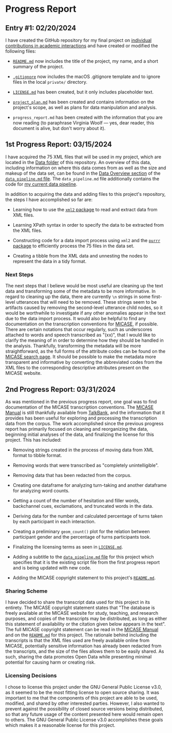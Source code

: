 # Progress Report

## Entry #1: 02/20/2024

I have created the GitHub repository for my final project on [individual contributions in academic interactions](https://github.com/ClassOrg-Data-Sci-2024/Academic-Interaction-Contributions) and have created or modified the following files:

-   [`README.md`](README.md) now includes the title of the project, my name, and a short summary of the project.

-   [`.gitignore`](.gitignore) now includes the macOS .gitignore template and to ignore files in the local `private/` directory.

-   [`LICENSE.md`](LICENSE.md) has been created, but it only includes placeholder text.

-   [`project_plan.md`](project_plan.md) has been created and contains information on the project's scope, as well as plans for data manipulation and analysis.

-   `progress_report.md` has been created with the information that you are now reading (to paraphrase Virginia Woolf — yes, dear reader, this document is alive, but don't worry about it).

## 1st Progress Report: 03/15/2024

I have acquired the 75 XML files that will be used in my project, which are located in the [Data folder](Data/) of this repository.
An overview of this data, including information on where this data comes from as well as the size and makeup of the data set, can be found in the [Data Overview section](data_pipeline.md#data-overview) of the [`data_pipeline.md` file](data_pipeline.md). 
The `data_pipeline.md` file additionally contains the code for [my current data pipeline](data_pipeline.md#data-pipeline).

In addition to acquiring the data and adding files to this project's repository, the steps I have accomplished so far are:

- Learning how to use the [`xml2` package](https://cran.r-project.org/web/packages/xml2/index.html) to read and extract data from XML files.

- Learning XPath syntax in order to specify the data to be extracted from the XML files.

- Constructing code for a data import process using `xml2` and the [`purrr` package](https://purrr.tidyverse.org/) to efficiently process the 75 files in the data set.

- Creating a tibble from the XML data and unnesting the nodes to represent the data in a tidy format.

### Next Steps

The next steps that I believe would be most useful are cleaning up the text data and transforming some of the metadata to be more informative.
In regard to cleaning up the data, there are currently `\n` strings in some first-level utterances that will need to be removed. 
These strings seem to be artifacts caused by removing the second-level utterance child nodes, so it would be worthwhile to investigate if any other anomalies appear in the text due to the data import process.
It would also be helpful to find any documentation on the transcription conventions for [MICASE](https://quod.lib.umich.edu/cgi/c/corpus/corpus), if possible.
There are certain notations that occur regularly, such as underscores attached to words and speech transcribed as "(xx)", that I would like to clarify the meaning of in order to determine how they should be handled in the analysis.
Thankfully, transforming the metadata will be more straightforward, as the full forms of the attribute codes can be found on the [MICASE search page](https://quod.lib.umich.edu/cgi/c/corpus/corpus?c=micase;page=simple).
It should be possible to make the metadata more transparent and informative by converting the abbreviated codes from the XML files to the corresponding descriptive attributes present on the MICASE website.

## 2nd Progress Report: 03/31/2024

As was mentioned in the previous progress report, one goal was to find documentation of the MICASE transcription conventions.
The [MICASE Manual](https://ca.talkbank.org/access/0docs/MICASE.pdf) is still thankfully available from [TalkBank](https://talkbank.org/), and the information that it provides has been useful for exploring and processing the transcription data from the corpus.
The work accomplished since the previous progress report has primarily focused on cleaning and reorganizing the data, beginning initial analyses of the data, and finalizing the license for this project.
This has included:

- Removing strings created in the process of moving data from XML format to tibble format.

- Removing words that were transcribed as "completely unintelligible".

- Removing data that has been redacted from the corpus.

- Creating one dataframe for analyzing turn-taking and another dataframe for analyzing word counts.

- Getting a count of the number of hesitation and filler words, backchannel cues, exclamations, and truncated words in the data.

- Deriving data for the number and calculated percentage of turns taken by each participant in each interaction.

- Creating a preliminary `geom_count()` plot for the relation between participant gender and the percentage of turns participants took.

- Finalizing the licensing terms as seen in [`LICENSE.md`](LICENSE.md).

- Adding a subtitle to the [`data_pipeline.md` file](data_pipeline.md) for this project which specifies that it is the existing script file from the first progress report and is being updated with new code.

- Adding the MICASE copyright statement to this project's [`README.md`](README.md).

### Sharing Scheme

I have decided to share the transcript data used for this project in its entirety.
The MICASE copyright statement states that "The database is freely available at the MICASE website for study, teaching, and research purposes, and copies of the transcripts may be distributed, as long as either this statement of availability or the citation given below appears in the text".
The full MICASE copyright statement can be read in the [MICASE Manual](https://ca.talkbank.org/access/0docs/MICASE.pdf) and on the [`README.md`](README.md) for this project.
The rationale behind including the transcripts is that the XML files used are freely available online from MICASE, potentially sensitive information has already been redacted from the transcripts, and the size of the files allows them to be easily shared.
As such, sharing the data promotes Open Data while presenting minimal potential for causing harm or creating risk.

### Licensing Decisions

I chose to license this project under the GNU General Public License v3.0, as it seemed to be the most fitting license to open source sharing.
It was important to me that the components of this project are able to be used, modified, and shared by other interested parties.
However, I also wanted to prevent against the possibility of closed source versions being distributed, so that any future usage of the content presented here would remain open to others.
The GNU General Public License v3.0 accomplishes these goals which makes it a reasonable license for this project.